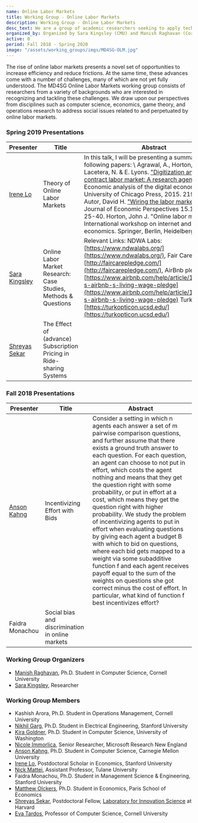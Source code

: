 ```yaml
---
name: Online Labor Markets
title: Working Group - Online Labor Markets
description: Working Group - Online Labor Markets
desc_text: We are a group of academic researchers seeking to apply techniques from mechanism design to problems found in online labor markets, including those related to matching mechanisms, inequality and information asymmetry, and hiring algorithms.
organized_by: Organized by Sara Kingsley (CMU) and Manish Raghavan (Cornell)
active: 0
period: Fall 2018 - Spring 2020
image: "/assets/working_groups/imgs/MD4SG-OLM.jpg"
---
```


The rise of online labor markets presents a novel set of opportunities to increase efficiency and reduce frictions. At the same time, these advances come with a number of challenges, many of which are not yet fully understood. The MD4SG Online Labor Markets working group consists of researchers from a variety of backgrounds who are interested in recognizing and tackling these challenges. We draw upon our perspectives from disciplines such as computer science, economics, game theory, and operations research to address social issues related to and perpetuated by online labor markets.

### Spring 2019 Presentations

| Presenter | Title | Abstract |
| --- | --- | --- |
| [Irene Lo](https://sarakingsley.github.io/) | Theory of Online Labor Markets | In this talk, I will be presenting a summary of the following papers: \ Agrawal, A., Horton, J., Lacetera, N. & E. Lyons. ["Digitization and the contract labor market: A research agenda."](https://www.nber.org/chapters/c12988) Economic analysis of the digital economy. University of Chicago Press, 2015. 219-250. Autor, David H. ["Wiring the labor market."](https://www.aeaweb.org/articles?id=10.1257/jep.15.1.25) The Journal of Economic Perspectives 15.1 (2001): 25-40. Horton, John J. "Online labor markets." International workshop on internet and network economics. Springer, Berlin, Heidelberg, 2010. |
| [Sara Kingsley](https://sarakingsley.github.io/) |Online Labor Market Research: Case Studies, Methods & Questions | Relevant Links:   NDWA Labs: [https://www.ndwalabs.org/](https://www.ndwalabs.org/), Fair Care pledge: [http://faircarepledge.com/](http://faircarepledge.com/), AirBnb pledge: [https://www.airbnb.com/help/article/1975/what-s-airbnb-s-living-wage-pledge](https://www.airbnb.com/help/article/1975/what-s-airbnb-s-living-wage-pledge) Turkopticon: [https://turkopticon.ucsd.edu/](https://turkopticon.ucsd.edu/) |
| [Shreyas Sekar](https://lish.harvard.edu/people/shreyas-sekar) | The Effect of (advance) Subscription Pricing in Ride-sharing Systems |  |

### Fall 2018 Presentations

| Presenter |Title |Abstract |
| --- |--- |--- |
| [Anson Kahng](https://www.cs.cmu.edu/~akahng/) | Incentivizing Effort with Bids | Consider a setting in which n agents each answer a set of m pairwise comparison questions, and further assume that there exists a ground truth answer to each question. For each question, an agent can choose to not put in effort, which costs the agent nothing and means that they get the question right with some probability, or put in effort at a cost, which means they get the question right with higher probability. We study the problem of incentivizing agents to put in effort when evaluating questions by giving each agent a budget B with which to bid on questions, where each bid gets mapped to a weight via some subadditive function f and each agent receives payoff equal to the sum of the weights on questions she got correct minus the cost of effort. In particular, what kind of function f best incentivizes effort? |
| Faidra Monachou | Social bias and discrimination in online markets | |

### Working Group Organizers

- [Manish Raghavan](http://www.cs.cornell.edu/~manish/), Ph.D. Student in Computer Science, Cornell University
- [Sara Kingsley](https://sarakingsley.github.io/), Researcher

### Working Group Members
- Kashish Arora, Ph.D. Student in Operations Management, Cornell University
- [Nikhil Garg](http://gargnikhil.com/), Ph.D. Student in Electrical Engineering, Stanford University
- [Kira Goldner](https://homes.cs.washington.edu/~kgoldner/), Ph.D. Student in Computer Science, University of Washington
- [Nicole Immorlica](http://www.immorlica.com/), Senior Researcher, Microsoft Research New England
- [Anson Kahng](https://www.cs.cmu.edu/~akahng/), Ph.D. Student in Computer Science, Carnegie Mellon University
- [Irene Lo](https://sites.google.com/view/irene-lo), Postdoctoral Scholar in Economics, Stanford University
- [Nick Mattei](http://www.nickmattei.net/), Assistant Professor, Tulane University
- Faidra Monachou, Ph.D. Student in Management Science & Engineering, Stanford University
- [Matthew Olckers](https://www.matthewolckers.com/), Ph.D. Student in Economics, Paris School of Economics
- [Shreyas Sekar](https://lish.harvard.edu/people/shreyas-sekar), Postdoctoral Fellow, [Laboratory for Innovation Science](https://lish.harvard.edu/home) at Harvard
- [Eva Tardos](http://www.cs.cornell.edu/~eva/), Professor of Computer Science, Cornell University